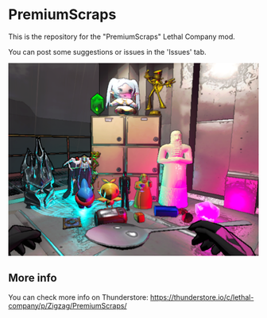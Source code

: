 # PremiumScraps

This is the repository for the "PremiumScraps" Lethal Company mod.

You can post some suggestions or issues in the 'Issues' tab.

![Preview](https://raw.githubusercontent.com/ZigzagAwaka/PremiumScraps/main/Images/premiumscraps-preview5.PNG)

## More info
You can check more info on Thunderstore:
https://thunderstore.io/c/lethal-company/p/Zigzag/PremiumScraps/
